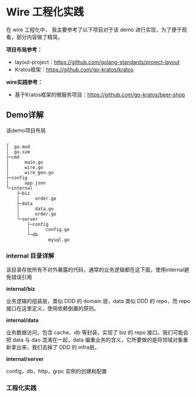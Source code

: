 # Wire 工程化实践

在 wire 工程化中， 我主要参考了以下项目对于该 demo 进行实现，为了便于观看，部分内容做了精简。

**项目布局参考：**

- layout-project：https://github.com/golang-standards/project-layout
- Kratos框架：https://github.com/go-kratos/kratos

**wire实践参考：**

- 基于Kratos框架的微服务项目：https://github.com/go-kratos/beer-shop

## Demo详解

该demo项目布局

```text
_
│  go.mod
│  go.sum
├─cmd
│      main.go
│      wire.go
│      wire_gen.go
├─config
│      app.json
└─internal
    ├─biz
    │      order.go
    ├─data
    │      data.go
    │      order.go
    └─server
        ├─config
        │      config.go
        └─db
                mysql.go
```

### internal 目录详解

该目录存放所有不对外暴露的代码，通常的业务逻辑都在这下面，使用internal避免错误引用

**internal/biz**

业务逻辑的组装层，类似 DDD 的 domain 层，data 类似 DDD 的 repo，而 repo 接口在这里定义，使用依赖倒置的原则。

**internal/data**

业务数据访问，包含 cache、db 等封装，实现了 biz 的 repo 接口。我们可能会把 data 与 dao 混淆在一起，data 偏重业务的含义，它所要做的是将领域对象重新拿出来，我们去掉了 DDD 的 infra层。

**internal/server**

config，db，http，grpc 实例的创建和配置

### 工程化实践



